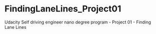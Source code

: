 # FindingLaneLines_Project01
Udacity Self driving engineer nano degree program - Project 01 - Finding Lane Lines
